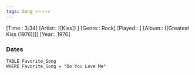 ```yaml
---
tags: Song ⭐⭐⭐⭐⭐ 
---
```

[Time:: 3:34]
[Artist:: [[Kiss]] ]
[Genre:: Rock]
[Played:: ]
[Album:: [[Greatest Kiss (1976)]]]
[Year:: 1976]
### Dates
````dataview
TABLE Favorite_Song
WHERE Favorite_Song = "Do You Love Me"
````